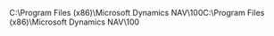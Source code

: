 <span data-ttu-id="8734c-101">C:\\Program Files \(x86\)\\Microsoft Dynamics NAV\\100</span><span class="sxs-lookup"><span data-stu-id="8734c-101">C:\\Program Files \(x86\)\\Microsoft Dynamics NAV\\100</span></span>